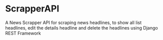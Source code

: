 # ScrapperAPI
A News Scrapper API for scraping news headlines, to show all list headlines, edit the details headline and delete the headlines using Django REST Framework
